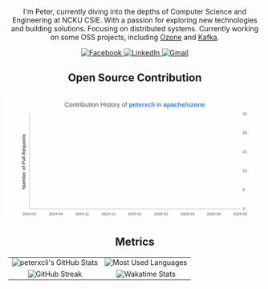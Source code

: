 <div>
    <div align="center">
<!--         <h2>About Me</h2> -->
        <p>
            I'm Peter, currently diving into the depths of Computer Science and
            Engineering at NCKU CSIE. With a passion for exploring new
            technologies and building solutions. Focusing on distributed systems.
            Currently working on some OSS projects, including <a href="https://github.com/apache/ozone">Ozone</a> and <a href="https://github.com/apache/kafka">Kafka</a>.
        </p>
<!--         <h2>📫 How to Reach Me</h2> -->
        <a href="https://www.facebook.com/peterxcli">
            <img
                src="https://img.shields.io/static/v1?style=for-the-badge&message=Facebook&color=1877F2&logo=Facebook&logoColor=FFFFFF&label="
                alt="Facebook"
            />
        </a>
        <a href="https://www.linkedin.com/in/peterxcli/">
            <img
                src="https://img.shields.io/static/v1?style=for-the-badge&message=LinkedIn&color=0A66C2&logo=LinkedIn&logoColor=FFFFFF&label="
                alt="LinkedIn"
            />
        </a>
        <a href="mailto:peterxcli@gmail.com">
            <img
                src="https://img.shields.io/static/v1?style=for-the-badge&message=Gmail&color=EA4335&logo=Gmail&logoColor=FFFFFF&label="
                alt="Gmail"
            />
        </a>
    </div>
<!--     <h2 align="center">Skills 🛠️</h2>
    <p align="left">
        <h3>Languages 💻</h3>
        <img
            src="https://img.shields.io/static/v1?style=for-the-badge&message=C&color=222222&logo=C&logoColor=A8B9CC&label="
            alt="C"
        />
        <img
            src="https://img.shields.io/static/v1?style=for-the-badge&message=C%2B%2B&color=00599C&logo=C%2B%2B&logoColor=FFFFFF&label="
            alt="C++"
        />
        <img
            src="https://img.shields.io/static/v1?style=for-the-badge&message=Python&color=3776AB&logo=Python&logoColor=FFFFFF&label="
            alt="Python"
        />
        <img
            src="https://img.shields.io/static/v1?style=for-the-badge&message=Go&color=00ADD8&logo=Go&logoColor=FFFFFF&label="
            alt="Go"
        />
        <img
            src="https://img.shields.io/static/v1?style=for-the-badge&message=TypeScript&color=3178C6&logo=TypeScript&logoColor=FFFFFF&label="
            alt="TypeScript"
        />
        <img
            src="https://img.shields.io/static/v1?style=for-the-badge&message=C+Sharp&color=239120&logo=C+Sharp&logoColor=FFFFFF&label="
            alt="C#"
        />
    </p>
    <p align="left">
        <h3>Frameworks 🛠️</h3>
        <img
            src="https://img.shields.io/static/v1?style=for-the-badge&message=Express&color=000000&logo=Express&logoColor=FFFFFF&label="
            alt="Express"
        />
        <img
            src="https://img.shields.io/static/v1?style=for-the-badge&message=FastAPI&color=009688&logo=FastAPI&logoColor=FFFFFF&label="
            alt="FastAPI"
        />
        <img
            src="https://img.shields.io/static/v1?style=for-the-badge&message=Next.js&color=000000&logo=Next.js&logoColor=FFFFFF&label="
            alt="Next.js"
        />
        <img
            src="https://img.shields.io/static/v1?style=for-the-badge&message=React&color=222222&logo=React&logoColor=61DAFB&label="
            alt="React"
        />
        <img
            src="https://img.shields.io/static/v1?style=for-the-badge&message=.NET&color=512BD4&logo=.NET&logoColor=FFFFFF&label="
            alt=".NET"
        />
    </p>
    <p align="left">
        <h3>Databases 📂</h3>
        <img
            src="https://img.shields.io/static/v1?style=for-the-badge&message=MySQL&color=4479A1&logo=MySQL&logoColor=FFFFFF&label="
            alt="MySQL"
        />
        <img
            src="https://img.shields.io/static/v1?style=for-the-badge&message=MongoDB&color=47A248&logo=MongoDB&logoColor=FFFFFF&label="
            alt="MongoDB"
        />
        <img
            src="https://img.shields.io/static/v1?style=for-the-badge&message=PostgreSQL&color=4169E1&logo=PostgreSQL&logoColor=FFFFFF&label="
            alt="PostgreSQL"
        />
        <img
            src="https://img.shields.io/badge/redis-%23DD0031.svg?style=for-the-badge&logo=redis&logoColor=white"
            alt="Redis"
        />
    </p>
    <p align="left">
        <h3>Message Brokers 💬</h3>
        <img
            src="https://img.shields.io/static/v1?style=for-the-badge&message=RabbitMQ&color=FF6600&logo=RabbitMQ&logoColor=FFFFFF&label="
            alt="RabbitMQ"
        />
        <img
            src="https://img.shields.io/badge/Apache%20Kafka-000?style=for-the-badge&logo=apachekafka"
            alt="Apache Kafka"
        />
    </p>
    <p align="left">
        <h3>DevOps ⚙️</h3>
        <img
            src="https://img.shields.io/static/v1?style=for-the-badge&message=Git&color=F05032&logo=Git&logoColor=FFFFFF&label="
            alt="Git"
        />
        <img
            src="https://img.shields.io/static/v1?style=for-the-badge&message=GitLab&color=FC6D26&logo=GitLab&logoColor=FFFFFF&label="
            alt="GitLab"
        />
        <img
            src="https://img.shields.io/static/v1?style=for-the-badge&message=Azure+DevOps&color=0078D7&logo=Azure+DevOps&logoColor=FFFFFF&label="
            alt="Azure DevOps"
        />
        <img
            src="https://img.shields.io/static/v1?style=for-the-badge&message=GitHub&color=181717&logo=GitHub&logoColor=FFFFFF&label="
            alt="GitHub"
        />
        <img
            src="https://img.shields.io/static/v1?style=for-the-badge&message=GitHub+Actions&color=2088FF&logo=GitHub+Actions&logoColor=FFFFFF&label="
            alt="GitHub Actions"
        />
        <img
            src="https://img.shields.io/static/v1?style=for-the-badge&message=Docker&color=2496ED&logo=Docker&logoColor=FFFFFF&label="
            alt="Docker"
        />
        <img
            src="https://img.shields.io/static/v1?style=for-the-badge&message=Kubernetes&color=326CE5&logo=Kubernetes&logoColor=FFFFFF&label="
            alt="Kubernetes"
        />
    </p>
    <p align="left">
        <h3>Cloud ☁️</h3>
        <img
            src="https://img.shields.io/static/v1?style=for-the-badge&message=Google+Cloud&color=4285F4&logo=Google+Cloud&logoColor=FFFFFF&label="
            alt="Google Cloud"
        />
        <img
            src="https://img.shields.io/static/v1?style=for-the-badge&message=Amazon+AWS&color=232F3E&logo=Amazon+AWS&logoColor=FFFFFF&label="
            alt="Amazon AWS"
        />
        <img
            src="https://img.shields.io/static/v1?style=for-the-badge&message=Microsoft+Azure&color=0078D4&logo=Microsoft+Azure&logoColor=FFFFFF&label="
            alt="Microsoft Azure"
        />
        <img
            src="https://img.shields.io/static/v1?style=for-the-badge&message=Oracle&color=F80000&logo=Oracle&logoColor=FFFFFF&label="
            alt="Oracle"
        />
    </p> -->
    <h2 align="center">Open Source Contribution</h2>
    <img
        src="histograms/peterxcli-apache-ozone-contribution-histogram.svg"
        alt="Wakatime Stats"
    />
    <h2 align="center">Metrics</h2>
    <div align="center">
        <table>
            <tr>
                <td align="center">
                    <img
                        src="https://github-readme-stats.vercel.app/api?username=peterxcli&theme=github_dark_dimmed&show_icons=true"
                        alt="peterxcli's GitHub Stats"
                    />
                </td>
                <td align="center">
                    <img
                        src="https://github-readme-stats.vercel.app/api/top-langs/?username=peterxcli&theme=github_dark_dimmed&langs_count=10&layout=compact"
                        alt="Most Used Languages"
                    />
                </td>
            </tr>
            <tr>
                <td align="center">
                    <img
                        src="https://github-readme-streak-stats.herokuapp.com/?user=peterxcli&theme=github_dark_dimmed"
                        alt="GitHub Streak"
                    />
                </td>
                <td align="center">
                    <img
                        src="https://github-readme-stats.vercel.app/api/wakatime?username=peterlee&theme=github_dark_dimmed&layout=compact&langs_count=10"
                        alt="Wakatime Stats"
                    />
                </td>
            </tr>
        </table>
    </div>
</div>
